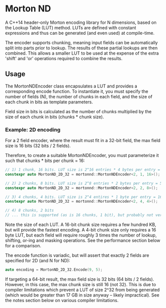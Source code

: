 # Morton ND
A C++14 header-only Morton encoding library for N dimensions, based on the Lookup Table (LUT) method. LUTs are defined with constant expressions and thus can be generated (and even used) at compile-time.

The encoder supports chunking, meaning input fields can be automatically split into parts prior to lookup. The results of these partial lookups are then combined. This allows a smaller LUT to be used at the expense of the extra 'shift' and 'or' operations required to combine the results.

## Usage
The MortonNDEncoder class encapsulates a LUT and provides a corresponding encode function. To instantiate it, you must specify the number of fields (N), the number of chunks in each field, and the size of each chunk in bits as template parameters.

Field size in bits is calculated as the number of chunks multiplied by the size of each chunk in bits (chunks * chunk size).

### Example: 2D encoding
For a 2 field encoder, where the result must fit in a 32-bit field, the max field size is 16 bits (32 bits / 2 fields).

Therefore, to create a suitable MortonNDEncoder, you must parameterize it such that chunks * bits per chunk = 16:

```c++
// 1) 1 chunk, 16 bits. LUT size is 2^16 entries * 4 bytes per entry = 262.144 KB
constexpr auto MortonND_2D_32 = mortonnd::MortonNDEncoder<2, 1, 16>();

// 2) 2 chunks, 8 bits. LUT size is 2^8 entries * 2 bytes per entry = 512 bytes
constexpr auto MortonND_2D_32 = mortonnd::MortonNDEncoder<2, 2, 8>();

// 3) 4 chunks, 4 bits. LUT size is 2^4 entires * 1 byte per entry = 16 bytes
constexpr auto MortonND_2D_32 = mortonnd::MortonNDEncoder<2, 4, 4>();

// 4) 8 chunks, 2 bits
// ... this is supported (as is 16 chunks, 1 bit), but probably not very useful
```

Note the size of each LUT. A 16-bit chunk size requires a few hundred KB, but will provide the fastest encoding. A 4-bit chunk size only requires a 16 byte LUT, but each field will require roughly 3 times the number of lookup, shifting, or-ing and masking operations. See the performance section below for a comparison.

The encode function is variadic, but will assert that exactly 2 fields are specified for 2D (and N for ND):
```c++
auto encoding = MortonND_2D_32.Encode(9, 5);
```

If targeting a 64-bit result, the max field size is 32 bits (64 bits / 2 fields). However, in this case, the max chunk size is still 16 (not 32). This is due to compiler limitations which prevent a LUT of size 2^32 from being generated (which would be greater than 17 GB in size anyway – likely impractical). See the notes section below on various compiler limitations.

